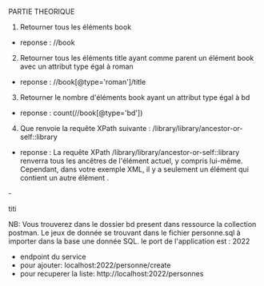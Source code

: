 PARTIE THEORIQUE

1) Retourner tous les éléments book
- reponse : //book

2) Retourner tous les éléments title ayant comme parent un élément book avec un attribut type égal à roman
- reponse : //book[@type='roman']/title

3) Retourner le nombre d'éléments book ayant un attribut type égal à bd
- reponse : count(//book[@type='bd'])

4) Que renvoie la requête XPath suivante :  /library/library/ancestor-or-self::library
- reponse :
  La requête XPath /library/library/ancestor-or-self::library
  renverra tous les ancêtres de l'élément <library> actuel, y compris lui-même. Cependant, dans votre exemple XML, il y a seulement un élément <library> qui contient un autre élément <library>.

-<library>
<book type="roman">
<title>toto5</title>
<author>titi</author>
</book>
</library>

NB: Vous trouverez dans le dossier bd present dans ressource la collection postman.
Le jeux de donnée se trouvant dans le fichier personne.sql à importer dans la base une donnée SQL.
le port de l'application est : 2022

- endpoint du service
- pour ajouter: localhost:2022/personne/create
- pour recuperer la liste: http://localhost:2022/personnes